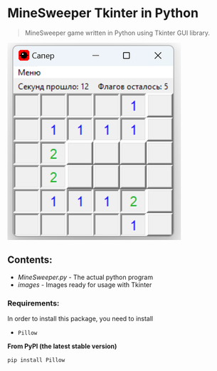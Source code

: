 # MineSweeper Tkinter in Python
> MineSweeper game written in Python using Tkinter GUI library.

![alt text](images/SH_Git.png)

Contents:
----------

- *MineSweeper.py* - The actual python program
- *images* - Images ready for usage with Tkinter

### Requirements:
In order to install this package, you need to install

- `Pillow`
  
__From PyPI (the latest stable version)__

```bash
pip install Pillow
```
